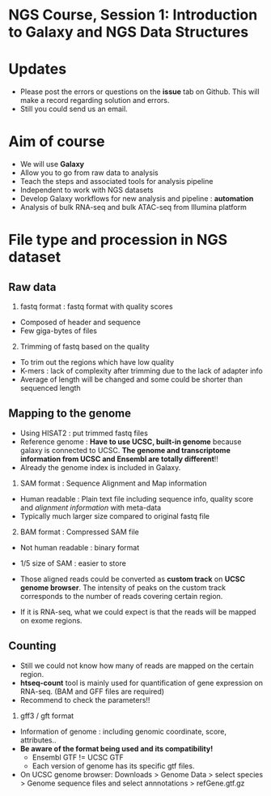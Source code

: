 # NGS Course, Session 1: Introduction to Galaxy and NGS Data Structures

# Updates

 - Please post the errors or questions on the **issue** tab on Github. This will make a record regarding solution and errors.
 - Still you could send us an email.

# Aim of course
 - We will use **Galaxy**
 - Allow you to go from raw data to analysis
 - Teach the steps and associated tools for analysis pipeline
 - Independent to work with NGS datasets
 - Develop Galaxy workflows for new analysis and pipeline : **automation**
 - Analysis of bulk RNA-seq and bulk ATAC-seq from Illumina platform

# File type and procession in NGS dataset

## Raw data

 1. fastq format : fastq format with quality scores
  - Composed of header and sequence
  - Few giga-bytes of files

 2. Trimming of fastq based on the quality
  - To trim out the regions which have low quality
  - K-mers : lack of complexity after trimming due to the lack of adapter info
  - Average of length will be changed and some could be shorter than sequenced length

## Mapping to the genome
 - Using HISAT2 : put trimmed fastq files
 - Reference genome : **Have to use UCSC, built-in genome** because galaxy is connected to UCSC. **The genome and transcriptome information from UCSC and Ensembl are totally different**!!
  - Already the genome index is included in Galaxy.

 1. SAM format : Sequence Alignment and Map information
  - Human readable : Plain text file including sequence info, quality score and *alignment information* with meta-data
  - Typically much larger size compared to original fastq file
 2. BAM format : Compressed SAM file
  - Not human readable : binary format
  - 1/5 size of SAM : easier to store

 - Those aligned reads could be converted as **custom track** on **UCSC genome browser**. The intensity of peaks on the custom track corresponds to the number of reads covering certain region.
  - If it is RNA-seq, what we could expect is that the reads will be mapped on exome regions.

## Counting
 - Still we could not know how many of reads are mapped on the certain region.
 - **htseq-count** tool is mainly used for quantification of gene expression on RNA-seq. (BAM and GFF files are required)
  - Recommend to check the parameters!!

 1. gff3 / gft format
  - Information of genome : including genomic coordinate, score, attributes..
  - **Be aware of the format being used and its compatibility!**
    - Ensembl GTF != UCSC GTF
    - Each version of genome has its specific gtf files.
  - On UCSC genome browser: Downloads > Genome Data > select species > Genome sequence files and select annnotations > refGene.gtf.gz
